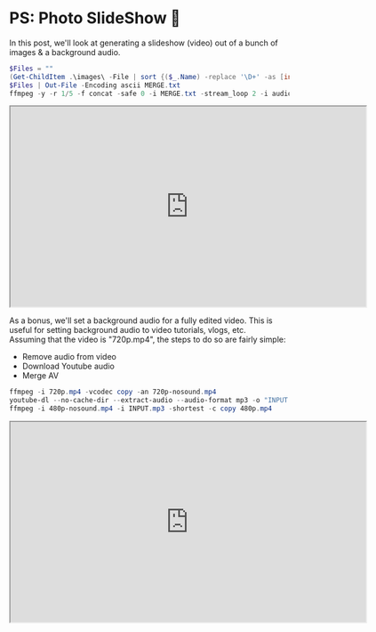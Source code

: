 # PS: Photo SlideShow &#x1f6a7;


In this post, we'll look at generating a slideshow (video) out of a bunch of images & a background audio.

```powershell
$Files = ""
(Get-ChildItem .\images\ -File | sort {($_.Name) -replace '\D+' -as [int]}).Name | forEach {$Files += "file 'images/"+$_+"`n"}
$Files | Out-File -Encoding ascii MERGE.txt
ffmpeg -y -r 1/5 -f concat -safe 0 -i MERGE.txt -stream_loop 2 -i audio.mp3 -shortest -vcodec libx264 -crf 25 -pix_fmt yuv420p slideshow.mp4
```

<center><iframe width="640" height="360" src="https://www.youtube.com/embed/47i4bw08vfY"></iframe></center>

As a bonus, we'll set a background audio for a fully edited video. This is useful for setting background audio to video tutorials, vlogs, etc. <br>
Assuming that the video is "720p.mp4", the steps to do so are fairly simple:

- Remove audio from video
- Download Youtube audio
- Merge AV

```powershell
ffmpeg -i 720p.mp4 -vcodec copy -an 720p-nosound.mp4
youtube-dl --no-cache-dir --extract-audio --audio-format mp3 -o "INPUT.%(ext)s" <URL>
ffmpeg -i 480p-nosound.mp4 -i INPUT.mp3 -shortest -c copy 480p.mp4
```

<center><iframe width="640" height="360" src="https://www.youtube.com/embed/NuU2sEpiG2o"></iframe></center>
